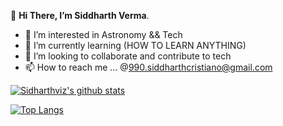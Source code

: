 👋 **Hi There, I’m Siddharth Verma**. 

- 👀 I’m interested in Astronomy && Tech
- 🌱 I’m currently learning (HOW TO LEARN ANYTHING)
- 💞️ I’m looking to collaborate and contribute to tech
- 📫 How to reach me ... @990.siddharthcristiano@gmail.com

[![Sidharthviz's github stats](https://github-readme-stats.vercel.app/api?username=sidharthviz&count_private=true&show_icons=true&theme=radical&hide_rank=false)](https://github.com/anuraghazra/github-readme-stats)

[![Top Langs](https://github-readme-stats.vercel.app/api/top-langs/?username=sidharthviz)](https://github.com/anuraghazra/github-readme-stats)


<!---
sidharthviz/sidharthviz is a ✨ special ✨ repository because its `README.md` (this file) appears on your GitHub profile.
You can click the Preview link to take a look at your changes.
--->
